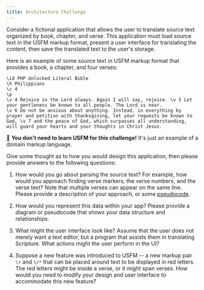 ```yaml
---
title: Architecture Challenge
---
```


Consider a fictional application that allows the user to translate
source text organized by book, chapter, and verse. This application must
load source text in the USFM markup format, present a user interface for
translating the content, then save the translated text to the user's
storage.

Here is an example of some source text in USFM markup format that
provides a book, a chapter, and four verses:

``` {.usfm}
\id PHP Unlocked Literal Bible
\h Philippians
\c 4
\p
\v 4 Rejoice in the Lord always. Again I will say, rejoice. \v 5 Let your gentleness be known to all people. The Lord is near.
\v 6 Do not be anxious about anything. Instead, in everything by prayer and petition with thanksgiving, let your requests be known to God, \v 7 and the peace of God, which surpasses all understanding, will guard your hearts and your thoughts in Christ Jesus.
```

📌 **You don't need to learn USFM for this challenge!** It's just an
example of a domain markup language.

Give some thought as to how you would design this application, then
please provide answers to the following questions:

1.  How would you go about parsing the source text? For example, how
    would you approach finding verse markers, the verse numbers, and the
    verse text? Note that multiple verses can appear on the same line.
    Please provide a description of your approach, or some
    [pseudocode](https://en.wikipedia.org/wiki/Pseudocode).

2.  How would you represent this data within your app? Please provide a
    diagram or pseudocode that shows your data structure and
    relationships.

3.  What might the user interface look like? Assume that the user does
    not merely want a text editor, but a program that assists them in
    translating Scripture. What actions might the user perform in the
    UI?

4.  Suppose a new feature was introduced to USFM -- a new markup pair
    `\r` and `\r*` that can be placed around text to be displayed in red
    letters. The red letters might be inside a verse, or it might span
    verses. How would you need to modify your design and user interface
    to accommodate this new feature?
